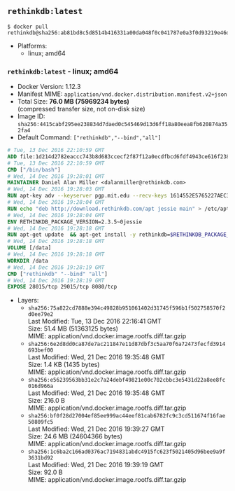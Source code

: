 ## `rethinkdb:latest`

```console
$ docker pull rethinkdb@sha256:ab81bd8c5d8514b416331a00da048f0c041787e0a3f0d93219e46db069d65a58
```

-	Platforms:
	-	linux; amd64

### `rethinkdb:latest` - linux; amd64

-	Docker Version: 1.12.3
-	Manifest MIME: `application/vnd.docker.distribution.manifest.v2+json`
-	Total Size: **76.0 MB (75969234 bytes)**  
	(compressed transfer size, not on-disk size)
-	Image ID: `sha256:4415cabf295ee238834d7daed0c545469d13d6ff18a80eea8fb620874a352fa4`
-	Default Command: `["rethinkdb","--bind","all"]`

```dockerfile
# Tue, 13 Dec 2016 22:10:59 GMT
ADD file:1d214d2782eaccc743b8d683ccecf2f87f12a0ecdfbcd6fdf4943ce616f23870 in / 
# Tue, 13 Dec 2016 22:10:59 GMT
CMD ["/bin/bash"]
# Wed, 14 Dec 2016 19:28:01 GMT
MAINTAINER Daniel Alan Miller <dalanmiller@rethinkdb.com>
# Wed, 14 Dec 2016 19:28:03 GMT
RUN apt-key adv --keyserver pgp.mit.edu --recv-keys 1614552E5765227AEC39EFCFA7E00EF33A8F2399
# Wed, 14 Dec 2016 19:28:04 GMT
RUN echo "deb http://download.rethinkdb.com/apt jessie main" > /etc/apt/sources.list.d/rethinkdb.list
# Wed, 14 Dec 2016 19:28:04 GMT
ENV RETHINKDB_PACKAGE_VERSION=2.3.5~0jessie
# Wed, 14 Dec 2016 19:28:18 GMT
RUN apt-get update 	&& apt-get install -y rethinkdb=$RETHINKDB_PACKAGE_VERSION 	&& rm -rf /var/lib/apt/lists/*
# Wed, 14 Dec 2016 19:28:18 GMT
VOLUME [/data]
# Wed, 14 Dec 2016 19:28:18 GMT
WORKDIR /data
# Wed, 14 Dec 2016 19:28:19 GMT
CMD ["rethinkdb" "--bind" "all"]
# Wed, 14 Dec 2016 19:28:19 GMT
EXPOSE 28015/tcp 29015/tcp 8080/tcp
```

-	Layers:
	-	`sha256:75a822cd7888e394c49828b951061402d31745f596b1f502758570f2d0ee79e2`  
		Last Modified: Tue, 13 Dec 2016 22:16:41 GMT  
		Size: 51.4 MB (51363125 bytes)  
		MIME: application/vnd.docker.image.rootfs.diff.tar.gzip
	-	`sha256:6e2d8dd0ca87de7ac211847e11d87dbf3c5aa70f6a72473fecfd3914693bef00`  
		Last Modified: Wed, 21 Dec 2016 19:35:48 GMT  
		Size: 1.4 KB (1435 bytes)  
		MIME: application/vnd.docker.image.rootfs.diff.tar.gzip
	-	`sha256:e56239563bb31e2c7a24debf49821e00c702cbbc3e5431d22a8ee8fc016d966a`  
		Last Modified: Wed, 21 Dec 2016 19:35:48 GMT  
		Size: 216.0 B  
		MIME: application/vnd.docker.image.rootfs.diff.tar.gzip
	-	`sha256:bf0f28d27004ef85ee999ac44eef81cab6782fc9c3cd511674f16fae50809fc5`  
		Last Modified: Wed, 21 Dec 2016 19:39:27 GMT  
		Size: 24.6 MB (24604366 bytes)  
		MIME: application/vnd.docker.image.rootfs.diff.tar.gzip
	-	`sha256:1c6ba2c166ad0376ac7194831abdc4915fc623f5021405d96bee9a9f3631bd92`  
		Last Modified: Wed, 21 Dec 2016 19:39:19 GMT  
		Size: 92.0 B  
		MIME: application/vnd.docker.image.rootfs.diff.tar.gzip
